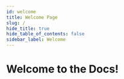 ```yaml
---
id: welcome
title: Welcome Page
slug: /
hide_title: true
hide_table_of_contents: false
sidebar_label: Welcome
---
```


<div class="text--center">
<h1>Welcome to the Docs!</h1>
</div>
